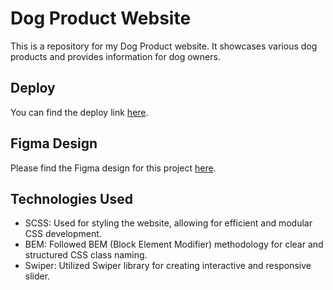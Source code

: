 # Dog Product Website

This is a repository for my Dog Product website. It showcases various dog products and provides information for dog owners.

## Deploy

You can find the deploy link [here](https://dog-product-by-hey.netlify.app/).

## Figma Design

Please find the Figma design for this project [here](https://www.figma.com/file/gL9JS8pG9ioQBoOzn34aSv/This?type=design&node-id=9882%3A41&mode=dev).

## Technologies Used

- SCSS: Used for styling the website, allowing for efficient and modular CSS development.
- BEM: Followed BEM (Block Element Modifier) methodology for clear and structured CSS class naming.
- Swiper: Utilized Swiper library for creating interactive and responsive slider.
